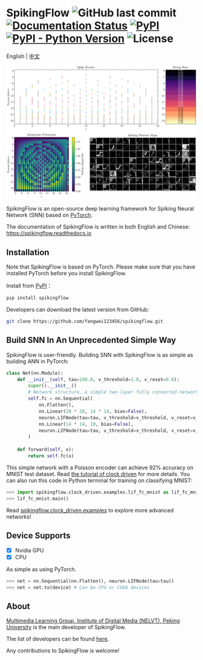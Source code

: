 # SpikingFlow ![GitHub last commit](https://img.shields.io/github/last-commit/fangwei123456/spikingflow) [![Documentation Status](https://readthedocs.org/projects/spikingflow/badge/?version=latest)](https://spikingflow.readthedocs.io/zh_CN/latest) [![PyPI](https://img.shields.io/pypi/v/spikingflow)](https://pypi.org/project/spikingflow) [![PyPI - Python Version](https://img.shields.io/pypi/pyversions/spikingflow)](https://pypi.org/project/spikingflow) ![License](https://img.shields.io/github/license/fangwei123456/spikingflow)

English | [中文](https://github.com/fangwei123456/spikingflow/blob/master/README_cn.md)

![demo](demo.png)

SpikingFlow is an open-source deep learning framework for Spiking Neural Network (SNN) based on [PyTorch](https://pytorch.org/).

The documentation of SpikingFlow is written in both English and Chinese: https://spikingflow.readthedocs.io

## Installation

Note that SpikingFlow is based on PyTorch. Please make sure that you have installed PyTorch before you install SpikingFlow.

Install from [PyPI](https://pypi.org/project/spikingflow/)：

```bash
pip install spikingflow
```

Developers can download the latest version from GitHub:

```bash
git clone https://github.com/fangwei123456/spikingflow.git
```

## Build SNN In An Unprecedented Simple Way

SpikingFlow is user-friendly. Building SNN with SpikingFlow is as simple as building ANN in PyTorch:

```python
class Net(nn.Module):
    def __init__(self, tau=100.0, v_threshold=1.0, v_reset=0.0):
        super().__init__()
        # Network structure, a simple two-layer fully connected network, each layer is followed by LIF neurons
        self.fc = nn.Sequential(
            nn.Flatten(),
            nn.Linear(28 * 28, 14 * 14, bias=False),
            neuron.LIFNode(tau=tau, v_threshold=v_threshold, v_reset=v_reset),
            nn.Linear(14 * 14, 10, bias=False),
            neuron.LIFNode(tau=tau, v_threshold=v_threshold, v_reset=v_reset)
        )

    def forward(self, x):
        return self.fc(x)
```

This simple network with a Poisson encoder can achieve 92% accuracy on MNIST test dataset. Read [the tutorial of clock driven](https://spikingflow.readthedocs.io/zh_CN/latest/tutorial_en.clock_driven.html) for more details. You can also run this code in Python terminal for training on classifying MNIST:

```python
>>> import spikingflow.clock_driven.examples.lif_fc_mnist as lif_fc_mnist
>>> lif_fc_mnist.main()
```

Read [spikingflow.clock_driven.examples](https://spikingflow.readthedocs.io/zh_CN/latest/spikingflow.clock_driven.examples.html) to explore more advanced networks!

## Device Supports

-   [x] Nvidia GPU
-   [x] CPU

As simple as using PyTorch.

```python
>>> net = nn.Sequential(nn.Flatten(), neuron.LIFNode(tau=tau))
>>> net = net.to(device) # Can be CPU or CUDA devices
```

## About

[Multimedia Learning Group, Institute of Digital Media (NELVT), Peking University](https://pkuml.org/) is the main developer of SpikingFlow.

The list of developers can be found [here](https://github.com/fangwei123456/spikingflow/graphs/contributors).

Any contributions to SpikingFlow is welcome!
